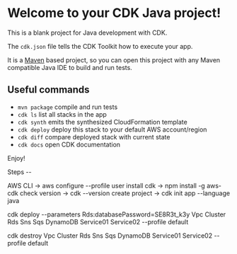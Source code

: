 # Welcome to your CDK Java project!

This is a blank project for Java development with CDK.

The `cdk.json` file tells the CDK Toolkit how to execute your app.

It is a [Maven](https://maven.apache.org/) based project, so you can open this project with any Maven compatible Java IDE to build and run tests.

## Useful commands

-   `mvn package` compile and run tests
-   `cdk ls` list all stacks in the app
-   `cdk synth` emits the synthesized CloudFormation template
-   `cdk deploy` deploy this stack to your default AWS account/region
-   `cdk diff` compare deployed stack with current state
-   `cdk docs` open CDK documentation

Enjoy!

Steps --

AWS CLI -> aws configure --profile user
install cdk -> npm install -g aws-cdk
check version -> cdk --version
create project -> cdk init app --language java

cdk deploy --parameters Rds:databasePassword=SE8R3t_k3y Vpc Cluster Rds Sns Sqs DynamoDB Service01 Service02 --profile default

cdk destroy Vpc Cluster Rds Sns Sqs DynamoDB Service01 Service02 --profile default
